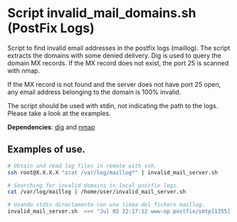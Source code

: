 # Script invalid_mail_domains.sh (PostFix Logs)
Script to find invalid email addresses in the postfix logs (maillog). The script extracts the domains with some denied delivery.
Dig is used to query the domain MX records. If the MX record does not exist, the port 25 is scanned with nmap. 

If the MX record is not found and the server does not have port 25 open, any email address belonging to the domain is 100% invalid.

The script should be used with stdin, not indicating the path to the logs. Please take a look at the examples.

**Dependencies**: [dig](https://en.wikipedia.org/wiki/Dig_(command)) and [nmap](https://nmap.org/)

## Examples of use.
```bash
# Obtain and read log files in remote with ssh.
ssh root@X.X.X.X "zcat /var/log/maillog*" | invalid_mail_server.sh

# Searching for invalid domains in local postfix logs.
cat /var/log/maillog | /home/user/invalid_mail_server.sh

# Usando stdin directamente con una linea del fichero maillog.
invalid_mail_server.sh  <<< "Jul 02 22:17:12 www-op postfix/smtp[1355]: 3769A224C78: to=<cacas@gmail.de>, relay=mail.perform-sports.es[188.40.83.148]:25, delay=268661, delays=268459/0.01/0.07/201, dsn=4.3.5, status=deferred (host mail.perform-sports.es[188.40.83.148] said: 451 4.3.5 Server configuration problem (in reply to RCPT TO command))" 
```
